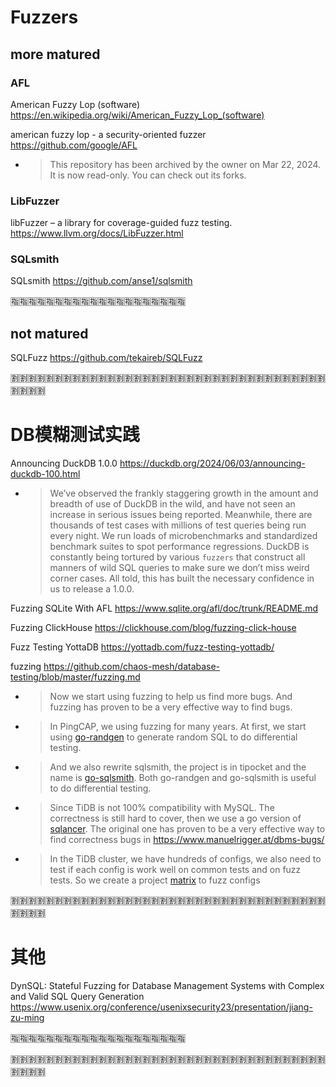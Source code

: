 
# Fuzzers

## more matured

### AFL

American Fuzzy Lop (software) https://en.wikipedia.org/wiki/American_Fuzzy_Lop_(software)

american fuzzy lop - a security-oriented fuzzer https://github.com/google/AFL
- > This repository has been archived by the owner on Mar 22, 2024. It is now read-only. You can check out its forks.

### LibFuzzer

libFuzzer – a library for coverage-guided fuzz testing. https://www.llvm.org/docs/LibFuzzer.html

### SQLsmith

SQLsmith https://github.com/anse1/sqlsmith

:u6307::u6307::u6307::u6307::u6307::u6307::u6307::u6307::u6307::u6307::u6307::u6307::u6307::u6307::u6307::u6307::u6307::u6307::u6307::u6307:

## not matured

SQLFuzz https://github.com/tekaireb/SQLFuzz

:u5272::u5272::u5272::u5272::u5272::u5272::u5272::u5272::u5272::u5272::u5272::u5272::u5272::u5272::u5272::u5272::u5272::u5272::u5272::u5272::u5272::u5272::u5272::u5272::u5272::u5272::u5272::u5272::u5272::u5272::u5272::u5272::u5272::u5272::u5272::u5272::u5272::u5272::u5272::u5272:

# DB模糊测试实践

Announcing DuckDB 1.0.0 https://duckdb.org/2024/06/03/announcing-duckdb-100.html
- > We’ve observed the frankly staggering growth in the amount and breadth of use of DuckDB in the wild, and have not seen an increase in serious issues being reported. Meanwhile, there are thousands of test cases with millions of test queries being run every night. We run loads of microbenchmarks and standardized benchmark suites to spot performance regressions. DuckDB is constantly being tortured by various `fuzzers` that construct all manners of wild SQL queries to make sure we don’t miss weird corner cases. All told, this has built the necessary confidence in us to release a 1.0.0.

Fuzzing SQLite With AFL https://www.sqlite.org/afl/doc/trunk/README.md

Fuzzing ClickHouse https://clickhouse.com/blog/fuzzing-click-house

Fuzz Testing YottaDB https://yottadb.com/fuzz-testing-yottadb/

fuzzing https://github.com/chaos-mesh/database-testing/blob/master/fuzzing.md
- > Now we start using fuzzing to help us find more bugs. And fuzzing has proven to be a very effective way to find bugs.
- > In PingCAP, we using fuzzing for many years. At first, we start using [go-randgen](https://github.com/pingcap/go-randgen) to generate random SQL to do differential testing.
- > And we also rewrite sqlsmith, the project is in tipocket and the name is [go-sqlsmith](https://github.com/pingcap/tipocket/tree/master/pkg/go-sqlsmith). Both go-randgen and go-sqlsmith is useful to do differential testing.
- > Since TiDB is not 100% compatibility with MySQL. The correctness is still hard to cover, then we use a go version of [sqlancer](https://github.com/sqlancer/sqlancer). The original one has proven to be a very effective way to find correctness bugs in https://www.manuelrigger.at/dbms-bugs/
- > In the TiDB cluster, we have hundreds of configs, we also need to test if each config is work well on common tests and on fuzz tests. So we create a project [matrix](https://github.com/chaos-mesh/matrix) to fuzz configs

:u5272::u5272::u5272::u5272::u5272::u5272::u5272::u5272::u5272::u5272::u5272::u5272::u5272::u5272::u5272::u5272::u5272::u5272::u5272::u5272::u5272::u5272::u5272::u5272::u5272::u5272::u5272::u5272::u5272::u5272::u5272::u5272::u5272::u5272::u5272::u5272::u5272::u5272::u5272::u5272:

# 其他

DynSQL: Stateful Fuzzing for Database Management Systems with Complex and Valid SQL Query Generation https://www.usenix.org/conference/usenixsecurity23/presentation/jiang-zu-ming

:u6307::u6307::u6307::u6307::u6307::u6307::u6307::u6307::u6307::u6307::u6307::u6307::u6307::u6307::u6307::u6307::u6307::u6307::u6307::u6307:

:u5272::u5272::u5272::u5272::u5272::u5272::u5272::u5272::u5272::u5272::u5272::u5272::u5272::u5272::u5272::u5272::u5272::u5272::u5272::u5272::u5272::u5272::u5272::u5272::u5272::u5272::u5272::u5272::u5272::u5272::u5272::u5272::u5272::u5272::u5272::u5272::u5272::u5272::u5272::u5272:
